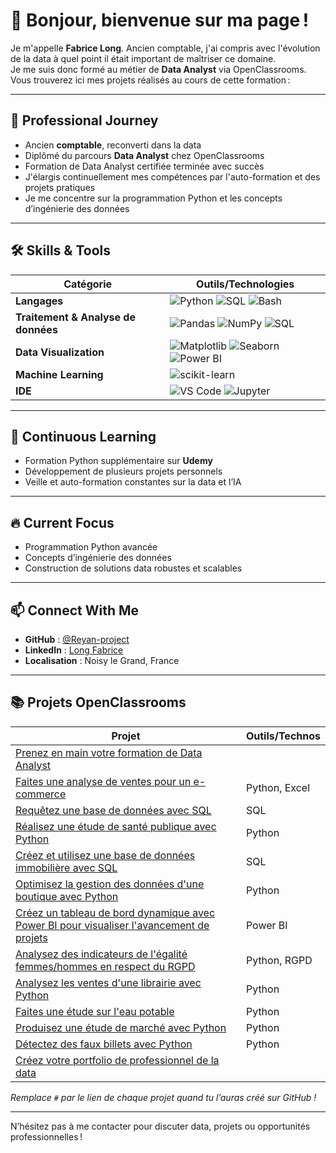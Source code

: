 # 👋 Bonjour, bienvenue sur ma page !

Je m'appelle **Fabrice Long**. Ancien comptable, j'ai compris avec l'évolution de la data à quel point il était important de maîtriser ce domaine.  
Je me suis donc formé au métier de **Data Analyst** via OpenClassrooms.  
Vous trouverez ici mes projets réalisés au cours de cette formation :

---

## 💼 Professional Journey

- Ancien **comptable**, reconverti dans la data
- Diplômé du parcours **Data Analyst** chez OpenClassrooms
- Formation de Data Analyst certifiée terminée avec succès
- J'élargis continuellement mes compétences par l'auto-formation et des projets pratiques
- Je me concentre sur la programmation Python et les concepts d’ingénierie des données

---

## 🛠 Skills & Tools

| Catégorie                     | Outils/Technologies                                                                              |
|-------------------------------|-------------------------------------------------------------------------------------------------|
| **Langages**                  | ![Python](https://img.shields.io/badge/Python-3776AB?style=flat&logo=python&logoColor=white) ![SQL](https://img.shields.io/badge/SQL-4479A1?style=flat&logo=postgresql&logoColor=white) ![Bash](https://img.shields.io/badge/Bash-4EAA25?style=flat&logo=gnubash&logoColor=white) |
| **Traitement & Analyse de données** | ![Pandas](https://img.shields.io/badge/Pandas-150458?style=flat&logo=pandas&logoColor=white) ![NumPy](https://img.shields.io/badge/Numpy-013243?style=flat&logo=numpy&logoColor=white) ![SQL](https://img.shields.io/badge/SQL-4479A1?style=flat&logo=postgresql&logoColor=white) |
| **Data Visualization**        | ![Matplotlib](https://img.shields.io/badge/Matplotlib-11557C?style=flat) ![Seaborn](https://img.shields.io/badge/Seaborn-3776AB?style=flat) ![Power BI](https://img.shields.io/badge/PowerBI-F2C811?style=flat&logo=powerbi&logoColor=black) |
| **Machine Learning**          | ![scikit-learn](https://img.shields.io/badge/scikit--learn-F7931E?style=flat&logo=scikit-learn&logoColor=white) |
| **IDE**                       | ![VS Code](https://img.shields.io/badge/VS%20Code-007ACC?style=flat&logo=visualstudiocode&logoColor=white) ![Jupyter](https://img.shields.io/badge/Jupyter-F37626?style=flat&logo=jupyter&logoColor=white) |

---

## 🌱 Continuous Learning

- Formation Python supplémentaire sur **Udemy**
- Développement de plusieurs projets personnels
- Veille et auto-formation constantes sur la data et l’IA

---

## 🔥 Current Focus

- Programmation Python avancée
- Concepts d’ingénierie des données
- Construction de solutions data robustes et scalables

---

## 📫 Connect With Me

- **GitHub** : [@Reyan-project](https://github.com/Reyan-project)
- **LinkedIn** : [Long Fabrice](https://www.linkedin.com/in/fabrice-long/)
- **Localisation** : Noisy le Grand, France

---

## 📚 Projets OpenClassrooms

| Projet                                                                                                      | Outils/Technos        |
|-------------------------------------------------------------------------------------------------------------|-----------------------|
| [Prenez en main votre formation de Data Analyst](#)                                                         |                       |
| [Faites une analyse de ventes pour un e-commerce](#)                                                        | Python, Excel         |
| [Requêtez une base de données avec SQL](#)                                                                  | SQL                   |
| [Réalisez une étude de santé publique avec Python](#)                                                       | Python                |
| [Créez et utilisez une base de données immobilière avec SQL](#)                                             | SQL                   |
| [Optimisez la gestion des données d'une boutique avec Python](#)                                            | Python                |
| [Créez un tableau de bord dynamique avec Power BI pour visualiser l'avancement de projets](#)               | Power BI              |
| [Analysez des indicateurs de l'égalité femmes/hommes en respect du RGPD](#)                                 | Python, RGPD          |
| [Analysez les ventes d'une librairie avec Python](#)                                                        | Python                |
| [Faites une étude sur l'eau potable](#)                                                                     | Python                |
| [Produisez une étude de marché avec Python](#)                                                              | Python                |
| [Détectez des faux billets avec Python](#)                                                                  | Python                |
| [Créez votre portfolio de professionnel de la data](#)                                                      |                       |

_Remplace `#` par le lien de chaque projet quand tu l’auras créé sur GitHub !_

---

N’hésitez pas à me contacter pour discuter data, projets ou opportunités professionnelles !

